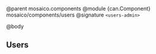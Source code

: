 @parent mosaico.components
@module {can.Component} mosaico/components/users <users-admin>
@signature `<users-admin>`

@body

## Users
